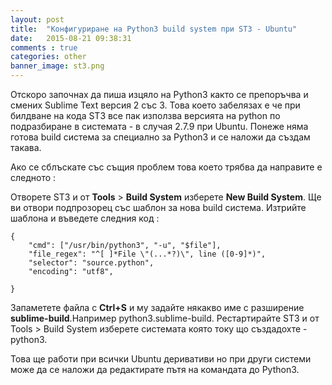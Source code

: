 ```yaml
---
layout: post
title:  "Конфигуриране на Python3 build system при ST3 - Ubuntu"
date:   2015-08-21 09:38:31
comments : true
categories: other
banner_image: st3.png
---
```


Отскоро започнах да пиша изцяло на Python3 както се препоръчва и смених Sublime Text версия 2 със 3.
Това което забелязах е че при билдване на кода ST3 все пак използва версията на python по подразбиране в системата - в случая 2.7.9 при Ubuntu.
Понеже няма готова build система за специално за Python3 и се наложи да създам такава.

Ако се сблъскате със същия проблем това което трябва да направите е следното : 

Oтворете ST3 и от **Tools** > **Build System** изберете **New Build System**.
Ще ви отвори подпрозорец със шаблон за нова build система.
Изтрийте шаблона и въведете следния код : 

<pre><code>{
    "cmd": ["/usr/bin/python3", "-u", "$file"],
    "file_regex": "^[ ]*File \"(...*?)\", line ([0-9]*)",
    "selector": "source.python",
    "encoding": "utf8",
    
}</code></pre>

Запаметете файла с **Ctrl+S** и му задайте някакво име с разширение **sublime-build**.Например python3.sublime-build.
Рестартирайте ST3 и от Tools > Build System изберете системата която току що създадохте - python3.

Това ще работи при всички Ubuntu деривативи но при други системи може да се наложи да редактирате пътя на командата до Python3.